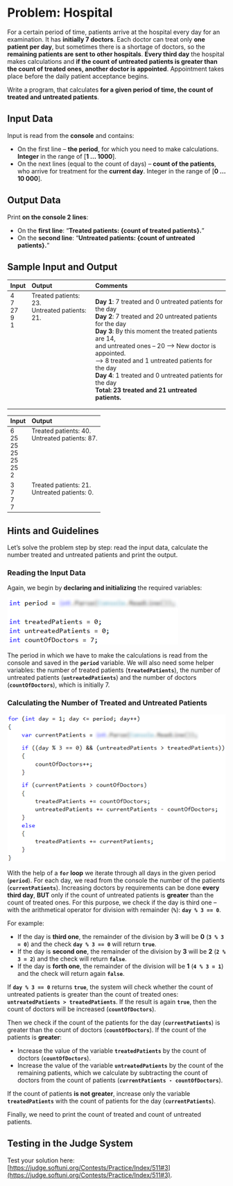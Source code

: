 # Problem: Hospital

For a certain period of time, patients arrive at the hospital every day for an examination. It has **initially 7 doctors**. Each doctor can treat only **one patient per day**, but sometimes there is a shortage of doctors, so the **remaining patients are sent to other hospitals**. **Every third day** the hospital makes calculations and **if the count of untreated patients is greater than the count of treated ones, another doctor is appointed**. Appointment takes place before the daily patient acceptance begins.

Write a program, that calculates **for a given period of time, the count of treated and untreated patients**.

## Input Data

Input is read from the **console** and contains:
  * On the first line – **the period**, for which you need to make calculations. **Integer** in the range of [**1 … 1000**].
  * On the next lines (equal to the count of days) – **count of the patients**, who arrive for treatment for the **current day**. Integer in the range of [**0 … 10 000**].

## Output Data

Print **on the console 2 lines**:

* On the **first line**: “**Treated patients: {count of treated patients}.**”
* On the **second line**: “**Untreated patients: {count of untreated patients}.**”

## Sample Input and Output

<table>
<thead>
<tr>
<th align="left"><strong>Input</strong></th>
<th align="left"><strong>Output</strong></th>
<th align="left"><strong>Comments</strong></th>
</tr>
</thead>
<tbody>
<tr>
<td valign="top">4<br>7<br>27<br>9<br>1</td>
<td valign="top">Treated patients: 23.<br>Untreated patients: 21.</td>
<td valign="top"><p><strong>Day 1</strong>: 7 treated and 0 untreated patients for the day<br>
<strong>Day 2</strong>: 7 treated and 20 untreated patients for the day<br>
<strong>Day 3</strong>: By this moment the treated patients are 14,<br> and untreated ones – 20 –> New doctor is appointed. <br>–>
8 treated and 1 untreated patients for the day<br>
<strong>Day 4</strong>: 1 treated and 0 untreated patients for the day<br>
<strong>Total: 23 treated and 21 untreated patients.</strong></p></td>
</tr>
</tbody>
</table>    

<table>
<thead>
<tr>
<th align="left"><strong>Input</strong></th>
<th align="left"><strong>Output</strong></th>
</tr>
</thead>
<tbody>
<tr>
<td valign="top">6<br>25<br>25<br>25<br>25<br>25<br>2</td>
<td valign="top">Treated patients: 40.<br>Untreated patients: 87.</td>
</tr>
<tr>
<td valign="top">3<br>7<br>7<br>7</td>
<td valign="top">Treated patients: 21.<br>Untreated patients: 0.</td>
</tr>
</tbody>
</table>

## Hints and Guidelines

Let’s solve the problem step by step: read the input data, calculate the number treated and untreated patients and print the output.
 
### Reading the Input Data

Again, we begin by **declaring and initializing** the required variables:

![](/assets/chapter-5-2-images/04.Hospital-01.png)

The period in which we have to make the calculations is read from the console and saved in the **`period`** variable. We will also need some helper variables: the number of treated patients (**`treatedPatients`**), the number of untreated patients (**`untreatedPatients`**) and the number of doctors (**`countOfDoctors`**), which is initially 7. 

### Calculating the Number of Treated and Untreated Patients

![](/assets/chapter-5-2-images/04.Hospital-02.png)

With the help of a **`for` loop** we iterate through all days in the given period (**`period`**). For each day, we read from the console the number of the patients (**`currentPatients`**). Increasing doctors by requirements can be done **every third day**, **BUT** only if the count of untreated patients is **greater** than the count of treated ones. For this purpose, we check if the day is third one – with the arithmetical operator for division with remainder (**`%`**): **`day % 3 == 0`**.

For example:
 * If the day is **third one**, the remainder of the division by **3** will be **0** (**`3 % 3 = 0`**) and the check **`day % 3 == 0`** will return **`true`**.
 * If the day is **second one**, the remainder of the division by **3** will be **2** (**`2 % 3 = 2`**) and the check will return **`false`**.
 * If the day is **forth one**, the remainder of the division will be **1** (**`4 % 3 = 1`**) and the check will return again **`false`**.

If **`day % 3 == 0`** returns **`true`**, the system will check whether the count of untreated patients is greater than the count of treated ones: **`untreatedPatients > treatedPatients`**. If the result is again **`true`**, then the count of doctors will be increased (**`countOfDoctors`**).

Then we check if the count of the patients for the day (**`currentPatients`**) is greater than the count of doctors (**`countOfDoctors`**). If the count of the patients is **greater**:
- Increase the value of the variable **`treatedPatients`** by the count of doctors (**`countOfDoctors`**).
- Increase the value of the variable **`untreatеdPatients`** by the count of the remaining patients, which we calculate by subtracting the count of doctors from the count of patients (**`currentPatients - countOfDoctors`**).
 
If the count of patients **is not greater**, increase only the variable **`treatedPatients`** with the count of patients for the day (**`currentPatients`**).

Finally, we need to print the count of treated and count of untreated patients.

## Testing in the Judge System

Test your solution here: [https://judge.softuni.org/Contests/Practice/Index/511#3](https://judge.softuni.org/Contests/Practice/Index/511#3).
